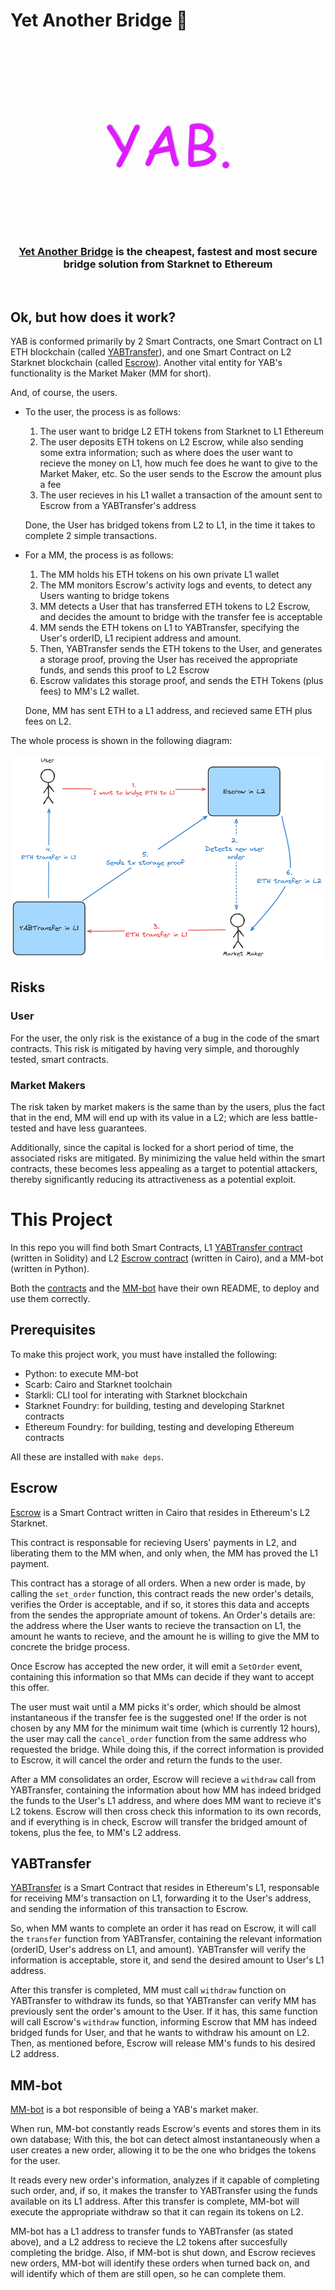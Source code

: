 # Yet Another Bridge 🍭


<div align="center">
  <br />
  <br />
  <a href="https://yetanotherswap.com/bridge"><img alt="YAB" src="YAB-header.jpg" width=600></a></a>
  <br />
  <h3><a href="https://yetanotherswap.com/bridge">Yet Another Bridge</a> is the cheapest, fastest and most secure bridge solution from Starknet to Ethereum</h3>
  <br />
</div>

## Ok, but how does it work?

YAB is conformed primarily by 2 Smart Contracts, one Smart Contract on L1 ETH blockchain (called [YABTransfer](contracts/solidity/src/YABTransfer.sol)), and one Smart Contract on L2 Starknet blockchain (called [Escrow](contracts/cairo/src/escrow.cairo)). Another vital entity for YAB's functionality is the Market Maker (MM for short).

And, of course, the users.

- To the user, the process is as follows:

    1. The user want to bridge L2 ETH tokens from Starknet to L1 Ethereum
    2. The user deposits ETH tokens on L2 Escrow, while also sending some extra information; such as where does the user want to recieve the money on L1, how much fee does he want to give to the Market Maker, etc. So the user sends to the Escrow the amount plus a fee
    3. The user recieves in his L1 wallet a transaction of the amount sent to Escrow from a YABTransfer's address

    Done, the User has bridged tokens from L2 to L1, in the time it takes to complete 2 simple transactions.

- For a MM, the process is as follows:

    1. The MM holds his ETH tokens on his own private L1 wallet
    2. The MM monitors Escrow's activity logs and events, to detect any Users wanting to bridge tokens
    3. MM detects a User that has transferred ETH tokens to L2 Escrow, and decides the amount to bridge with the transfer fee is acceptable
    4. MM sends the ETH tokens on L1 to YABTransfer, specifying the User's orderID, L1 recipient address and amount.
    5. Then, YABTransfer sends the ETH tokens to the User, and generates a storage proof, proving the User has received the appropriate funds, and sends this proof to L2 Escrow
    6. Escrow validates this storage proof, and sends the ETH Tokens (plus fees) to MM's L2 wallet.

    Done, MM has sent ETH to a L1 address, and recieved same ETH plus fees on L2.

The whole process is shown in the following diagram:

![YAB-diagram](YAB-diagram.png)

## Risks

### User

For the user, the only risk is the existance of a bug in the code of the smart contracts. This risk is mitigated by having very simple, and thoroughly tested, smart contracts.

### Market Makers

The risk taken by market makers is the same than by the users, plus the fact that in the end, MM will end up with its value in a L2; which are less battle-tested and have less guarantees.

Additionally, since the capital is locked for a short period of time, the associated risks are mitigated. By minimizing the value held within the smart contracts, these becomes less appealing as a target to potential attackers, thereby significantly reducing its attractiveness as a potential exploit.

# This Project

In this repo you will find both Smart Contracts, L1 [YABTransfer contract](contracts/solidity/src/YABTransfer.sol) (written in Solidity) and L2 [Escrow contract](contracts/cairo/src/escrow.cairo) (written in Cairo), and a MM-bot (written in Python).

Both the [contracts](contracts/README.md) and the [MM-bot](mm-bot/README.md) have their own README, to deploy and use them correctly.

## Prerequisites

To make this project work, you must have installed the following:

- Python: to execute MM-bot
- Scarb: Cairo and Starknet toolchain
- Starkli: CLI tool for interating with Starknet blockchain
- Starknet Foundry: for building, testing and developing Starknet contracts
- Ethereum Foundry: for building, testing and developing Ethereum contracts

All these are installed with `make deps`.

## Escrow

[Escrow](contracts/cairo/src/escrow.cairo) is a Smart Contract written in Cairo that resides in Ethereum's L2 Starknet.

This contract is responsable for recieving Users' payments in L2, and liberating them to the MM when, and only when, the MM has proved the L1 payment.

This contract has a storage of all orders. When a new order is made, by calling the `set_order` function, this contract reads the new order's details, verifies the Order is acceptable, and if so, it stores this data and accepts from the sendes the appropriate amount of tokens. An Order's details are: the address where the User wants to recieve the transaction on L1, the amount he wants to recieve, and the amount he is willing to give the MM to concrete the bridge process.

Once Escrow has accepted the new order, it will emit a `SetOrder` event, containing this information so that MMs can decide if they want to accept this offer.

The user must wait until a MM picks it's order, which should be almost instantaneous if the transfer fee is the suggested one! If the order is not chosen by any MM for the minimum wait time (which is currently 12 hours), the user may call the `cancel_order` function from the same address who requested the bridge. While doing this, if the correct information is provided to Escrow, it will cancel the order and return the funds to the user.

After a MM consolidates an order, Escrow will recieve a `withdraw` call from YABTransfer, containing the information about how MM has indeed bridged the funds to the User's L1 address, and where does MM want to recieve it's L2 tokens. Escrow will then cross check this information to its own records, and if everything is in check, Escrow will transfer the bridged amount of tokens, plus the fee, to MM's L2 address.

## YABTransfer

[YABTransfer](contracts/solidity/src/YABTransfer.sol) is a Smart Contract that resides in Ethereum's L1, responsable for receiving MM's transaction on L1, forwarding it to the User's address, and sending the information of this transaction to Escrow.

So, when MM wants to complete an order it has read on Escrow, it will call the `transfer` function from YABTransfer, containing the relevant information (orderID, User's address on L1, and amount). YABTransfer will verify the information is acceptable, store it, and send the desired amount to User's L1 address.

After this transfer is completed, MM must call `withdraw` function on YABTransfer to withdraw its funds, so that YABTransfer can verify MM has previously sent the order's amount to the User. If it has, this same function will call Escrow's `withdraw` function, informing Escrow that MM has indeed bridged funds for User, and that he wants to withdraw his amount on L2. Then, as mentioned before, Escrow will release MM's funds to his desired L2 address.

## MM-bot

[MM-bot](mm-bot/src/main.py) is a bot responsible of being a YAB's market maker.

When run, MM-bot constantly reads Escrow's events and stores them in its own database; With this, the bot can detect almost instantaneously when a user creates a new order, allowing it to be the one who bridges the tokens for the user.

It reads every new order's information, analyzes if it capable of completing such order, and, if so, it makes the transfer to YABTransfer using the funds available on its L1 address. After this transfer is complete, MM-bot will execute the appropriate withdraw so that it can regain its tokens on L2.

MM-bot has a L1 address to transfer funds to YABTransfer (as stated above), and a L2 address to recieve the L2 tokens after succesfully completing the bridge. Also, if MM-bot is shut down, and Escrow recieves new orders, MM-bot will identify these orders when turned back on, and will identify which of them are still open, so he can complete them.

